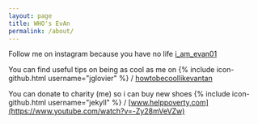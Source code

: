 ```yaml
---
layout: page
title: WHO's EvAn
permalink: /about/
---
```


Follow me on instagram because you have no life 
[i_am_evan01](https://www.instagram.com/i_am_evan01/?hl=en)

You can find useful tips on being as cool as me on
{% include icon-github.html username="jglovier" %} /
[howtobecoollikevantan](http://www.wikihow.com/Get-Your-Best-Friend-Back)

You can donate to charity (me) so i can buy new shoes 
{% include icon-github.html username="jekyll" %} /
[www.helppoverty,com](https://www.youtube.com/watch?v=-Zy28mVeVZw)
